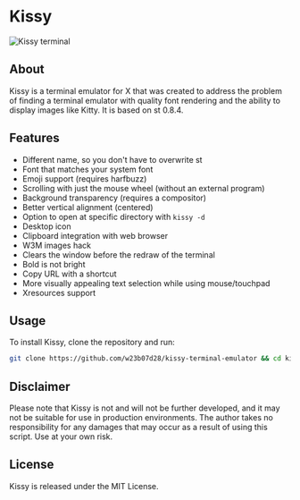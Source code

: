 # Kissy

![Kissy terminal](https://i.postimg.cc/1RNFRP5F/kissy.jpg "kissy terminal")

## About

Kissy is a terminal emulator for X that was created to address the problem of finding a terminal emulator with quality font rendering and the ability to display images like Kitty. It is based on st 0.8.4.

## Features

- Different name, so you don't have to overwrite st
- Font that matches your system font
- Emoji support (requires harfbuzz)
- Scrolling with just the mouse wheel (without an external program)
- Background transparency (requires a compositor)
- Better vertical alignment (centered)
- Option to open at specific directory with `kissy -d`
- Desktop icon
- Clipboard integration with web browser
- W3M images hack
- Clears the window before the redraw of the terminal
- Bold is not bright
- Copy URL with a shortcut
- More visually appealing text selection while using mouse/touchpad
- Xresources support

## Usage

To install Kissy, clone the repository and run:

```sh
git clone https://github.com/w23b07d28/kissy-terminal-emulator && cd kissy-terminal-emulator && sudo make clean install
```

## Disclaimer

Please note that Kissy is not and will not be further developed, and it may not be suitable for use in production environments. The author takes no responsibility for any damages that may occur as a result of using this script. Use at your own risk.

## License

Kissy is released under the MIT License.
